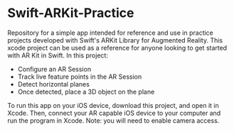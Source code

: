 # Swift-ARKit-Practice
Repository for a simple app intended for reference and use in practice projects developed with Swift's ARKit Library for Augmented Reality.
This xcode project can be used as a reference for anyone looking to get started with AR Kit in Swift. In this project:

 - Configure an AR Session
 - Track live feature points in the AR Session
 - Detect horizontal planes
 - Once detected, place a 3D object on the plane
 
To run this app on your iOS device, download this project, and open it in Xcode. Then, connect your AR capable iOS device to  your computer and run the program in Xcode. Note: you will need to enable camera access.
